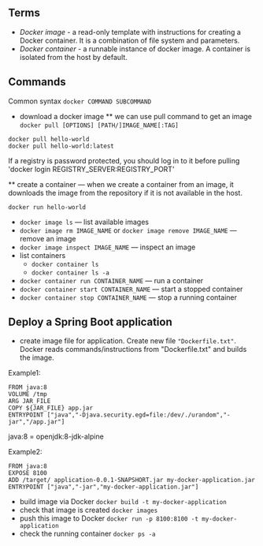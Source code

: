 ## Terms
* *Docker image* - a read-only template with instructions for creating a Docker container. It is a combination of file system and parameters.
* *Docker container* - a runnable instance of docker image. A container is isolated from the host by default. 
 
## Commands
Common syntax `docker COMMAND SUBCOMMAND`

* download a docker image
** we can use pull command to get an image `docker pull [OPTIONS] [PATH/]IMAGE_NAME[:TAG]`
``` 
docker pull hello-world
docker pull hello-world:latest
```
If a registry is password protected, you should log in to it before pulling 'docker login REGISTRY_SERVER:REGISTRY_PORT'

** create a container — when we create a container from an image, it downloads the image from the repository if it is not available in the host.
``` 
docker run hello-world
```

* `docker image ls` — list available images
* `docker image rm IMAGE_NAME` or `docker image remove IMAGE_NAME` — remove an image
* `docker image inspect IMAGE_NAME` — inspect an image
* list containers
  * `docker container ls`
  * `docker container ls -a`
* `docker container run CONTAINER_NAME` — run a container
* `docker container start CONTAINER_NAME` — start a stopped container
* `docker container stop CONTAINER_NAME` — stop a running container

## Deploy a Spring Boot application
* create image file for application. Create new file `"Dockerfile.txt"`. Docker reads commands/instructions from "Dockerfile.txt" and builds the image. 

Example1:
```
FROM java:8
VOLUME /tmp
ARG JAR_FILE
COPY ${JAR_FILE} app.jar
ENTRYPOINT ["java","-Djava.security.egd=file:/dev/./urandom","-jar","/app.jar"]
```
java:8 = openjdk:8-jdk-alpine

Example2:
```
FROM java:8
EXPOSE 8100
ADD /target/ application-0.0.1-SNAPSHORT.jar my-docker-application.jar
ENTRYPOINT ["java","-jar","my-docker-application.jar"]
```
* build image via Docker `docker build -t my-docker-application`
* check that image is created `docker images` 
* push this image to Docker `docker run -p 8100:8100 -t my-docker-application`
* check the running container `docker ps -a`